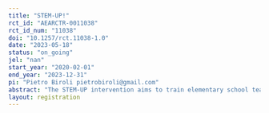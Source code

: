 ```yaml
---
title: "STEM-UP!"
rct_id: "AEARCTR-0011038"
rct_id_num: "11038"
doi: "10.1257/rct.11038-1.0"
date: "2023-05-18"
status: "on_going"
jel: "nan"
start_year: "2020-02-01"
end_year: "2023-12-31"
pi: "Pietro Biroli pietrobiroli@gmail.com"
abstract: "The STEM-UP intervention aims to train elementary school teachers across two domains: (1) visual-spatial cognitive skills; and (2) socio-emotional learning."
layout: registration
---
```



